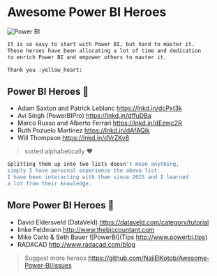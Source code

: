 # Awesome Power BI Heroes

![Power BI](https://github.com/NajiElKotob/Awesome-Power-BI/blob/master/Images/power-bi-logo.png)
```sh
It is so easy to start with Power BI, but hard to master it. 
These heroes have been allocating a lot of time and dedication 
to enrich Power BI and empower others to master it.

Thank you :yellow_heart:
```

## Power BI Heroes :star2:
* Adam Saxton and Patrick Leblanc https://lnkd.in/dcPxt3k
* Avi Singh (PowerBIPro) https://lnkd.in/dffuDBa
* Marco Russo and Alberto Ferrari https://lnkd.in/dEzmc2R 
* Ruth Pozuelo Martinez https://lnkd.in/dAfAQik
* Will Thompson https://lnkd.in/dVrZKv8

> sorted alphabetically :heart:

```sh
Splitting them up into two lists doesn't mean anything, 
simply I have personal experience the above list. 
I have been interacting with them since 2015 and I learned 
a lot from their knowledge.
```
## More Power BI Heroes :star2:
* David Eldersveld (DataVeld) https://dataveld.com/category/tutorial
* Imke Feldmann http://www.thebiccountant.com
* Mike Carlo & Seth Bauer ![PowerBI](Tips http://www.powerbi.tips)
* RADACAD http://www.radacad.com/blog

> Suggest more hereos https://github.com/NajiElKotob/Awesome-Power-BI/issues
